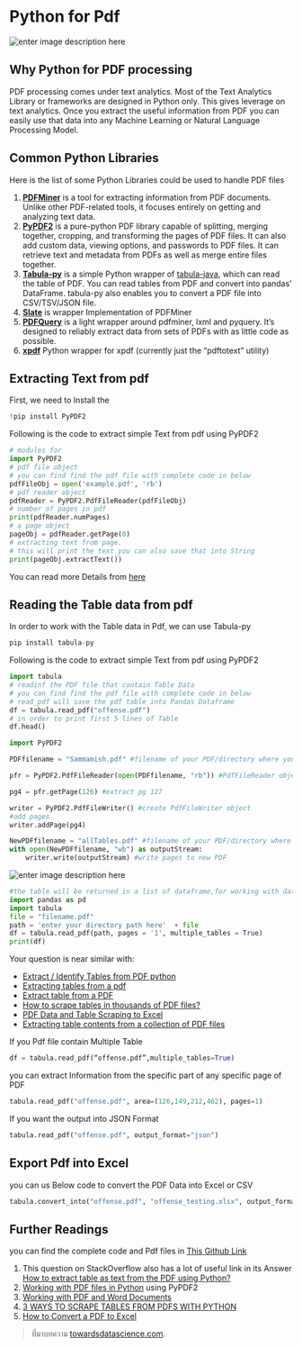 # Python for Pdf

![enter image description here](https://miro.medium.com/proxy/1*F1oFCwu6_4ork7pWE__IIg.jpeg)

## Why Python for PDF processing

PDF processing comes under text analytics. Most of the Text Analytics Library or frameworks are designed in Python only. This gives leverage on text analytics. Once you extract the useful information from PDF you can easily use that data into any Machine Learning or Natural Language Processing Model.

## Common Python Libraries

Here is the list of some Python Libraries could be used to handle PDF files

1. [**PDFMiner**](https://github.com/euske/pdfminer) is a tool for extracting information from PDF documents. Unlike other PDF-related tools, it focuses entirely on getting and analyzing text data.
2. [**PyPDF2**](https://github.com/mstamy2/PyPDF2) is a pure-python PDF library capable of splitting, merging together, cropping, and transforming the pages of PDF files. It can also add custom data, viewing options, and passwords to PDF files. It can retrieve text and metadata from PDFs as well as merge entire files together.
3. [**Tabula-py**](https://github.com/chezou/tabula-py)  is a simple Python wrapper of  [tabula-java](https://github.com/tabulapdf/tabula-java), which can read the table of PDF. You can read tables from PDF and convert into pandas’ DataFrame. tabula-py also enables you to convert a PDF file into CSV/TSV/JSON file.
4. [**Slate**](https://github.com/timClicks/slate) is wrapper Implementation of PDFMiner
5. [**PDFQuery**](https://github.com/jcushman/pdfquery) is a light wrapper around pdfminer, lxml and pyquery. It’s designed to reliably extract data from sets of PDFs with as little code as possible.
6. [**xpdf**](https://github.com/ecatkins/xpdf_python) Python wrapper for xpdf \(currently just the “pdftotext” utility\)

## Extracting Text from pdf

First, we need to Install the

```python
!pip install PyPDF2
```

Following is the code to extract simple Text from pdf using PyPDF2

```python
# modules for 
import PyPDF2
# pdf file object
# you can find find the pdf file with complete code in below
pdfFileObj = open('example.pdf', 'rb')
# pdf reader object
pdfReader = PyPDF2.PdfFileReader(pdfFileObj)
# number of pages in pdf
print(pdfReader.numPages)
# a page object
pageObj = pdfReader.getPage(0)
# extracting text from page.
# this will print the text you can also save that into String
print(pageObj.extractText())
```

You can read more Details from [here](https://www.geeksforgeeks.org/working-with-pdf-files-in-python/)

## Reading the Table data from pdf

In order to work with the Table data in Pdf, we can use Tabula-py

```python
pip install tabula-py
```

Following is the code to extract simple Text from pdf using PyPDF2

```python
import tabula
# readinf the PDF file that contain Table Data
# you can find find the pdf file with complete code in below
# read_pdf will save the pdf table into Pandas Dataframe
df = tabula.read_pdf("offense.pdf")
# in order to print first 5 lines of Table
df.head()
```

```python
import PyPDF2

PDFfilename = "Sammamish.pdf" #filename of your PDF/directory where your PDF is stored

pfr = PyPDF2.PdfFileReader(open(PDFfilename, "rb")) #PdfFileReader object

pg4 = pfr.getPage(126) #extract pg 127

writer = PyPDF2.PdfFileWriter() #create PdfFileWriter object
#add pages
writer.addPage(pg4)

NewPDFfilename = "allTables.pdf" #filename of your PDF/directory where you want your new PDF to be
with open(NewPDFfilename, "wb") as outputStream:
    writer.write(outputStream) #write pages to new PDF
```

![enter image description here](https://i.stack.imgur.com/0kWSg.png)

```python
#the table will be returned in a list of dataframe,for working with dataframe you need pandas
import pandas as pd
import tabula
file = "filename.pdf"
path = 'enter your directory path here'  + file
df = tabula.read_pdf(path, pages = '1', multiple_tables = True)
print(df)
```

Your question is near similar with:

* [Extract / Identify Tables from PDF python](https://stackoverflow.com/questions/28532770/extract-identify-tables-from-pdf-python)    
* [Extracting tables from a pdf](https://stackoverflow.com/questions/27927880/extracting-tables-from-a-pdf)    
* [Extract table from a PDF](https://stackoverflow.com/questions/17591426/extract-table-from-a-pdf)    
* [How to scrape tables in thousands of PDF files?](https://stackoverflow.com/questions/25125178/how-to-scrape-tables-in-thousands-of-pdf-files)    
* [PDF Data and Table Scraping to Excel](https://stackoverflow.com/questions/29868541/pdf-data-and-table-scraping-to-excel)    
* [Extracting table contents from a collection of PDF files](https://stackoverflow.com/questions/17217194/extracting-table-contents-from-a-collection-of-pdf-files/26110587#26110587)

If you Pdf file contain Multiple Table

```python
df = tabula.read_pdf(“offense.pdf”,multiple_tables=True)
```

you can extract Information from the specific part of any specific page of PDF

```python
tabula.read_pdf("offense.pdf", area=(126,149,212,462), pages=1)
```

If you want the output into JSON Format

```python
tabula.read_pdf("offense.pdf", output_format="json")
```

## Export Pdf into Excel

you can us Below code to convert the PDF Data into Excel or CSV

```python
tabula.convert_into("offense.pdf", "offense_testing.xlsx", output_format="xlsx")
```

## Further Readings

you can find the complete code and Pdf files in [This Github Link](https://github.com/umer7/Python-for-PDF)

1. This question on StackOverflow also has a lot of useful link in its Answer  [How to extract table as text from the PDF using Python?](https://stackoverflow.com/questions/47533875/how-to-extract-table-as-text-from-the-pdf-using-python)
2. [Working with PDF files in Python](https://www.geeksforgeeks.org/working-with-pdf-files-in-python/)  using PyPDF2
3. [Working with PDF and Word Documents](https://automatetheboringstuff.com/chapter13/)
4. [3 WAYS TO SCRAPE TABLES FROM PDFS WITH PYTHON](http://theautomatic.net/2019/05/24/3-ways-to-scrape-tables-from-pdfs-with-python/)
5. [How to Convert a PDF to Excel](https://tomassetti.me/how-to-convert-a-pdf-to-excel/)

> ที่มาบทความ [towardsdatascience.com](https://towardsdatascience.com/python-for-pdf-ef0fac2808b0).

